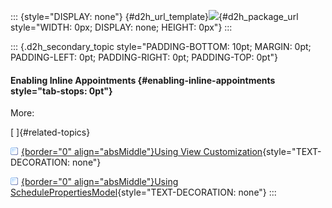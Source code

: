 ::: {style="DISPLAY: none"}
[](ms-xhelp:///?Id=d2h_url_template){#d2h_url_template}![](!package_url!){#d2h_package_url style="WIDTH: 0px; DISPLAY: none; HEIGHT: 0px"}
:::

::: {.d2h_secondary_topic style="PADDING-BOTTOM: 10pt; MARGIN: 0pt; PADDING-LEFT: 0pt; PADDING-RIGHT: 0pt; PADDING-TOP: 0pt"}
#### Enabling Inline Appointments {#enabling-inline-appointments style="tab-stops: 0pt"}

More:

[ ]{#related-topics}

[![](button.gif){border="0" align="absMiddle"}Using View Customization](ms-xhelp:///?Id=72bc7505-2a03-427e-97e8-dc43ecc94e9b){style="TEXT-DECORATION: none"}

[![](button.gif){border="0" align="absMiddle"}Using SchedulePropertiesModel](ms-xhelp:///?Id=1a5fcde2-12cf-4797-867d-3a2f13537ae3){style="TEXT-DECORATION: none"}
:::
